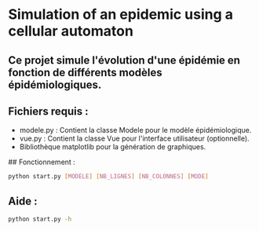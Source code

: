 # Simulation of an epidemic using a cellular automaton 

## Ce projet simule l'évolution d'une épidémie en fonction de différents modèles épidémiologiques.

## Fichiers requis :
- modele.py : Contient la classe Modele pour le modèle épidémiologique.
- vue.py : Contient la classe Vue pour l'interface utilisateur (optionnelle).
- Bibliothèque matplotlib pour la génération de graphiques.
  
## Fonctionnement :

```bash
python start.py [MODÈLE] [NB_LIGNES] [NB_COLONNES] [MODE]
```
## Aide : 

```bash
python start.py -h
```
